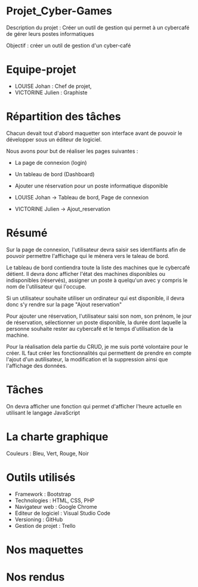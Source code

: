 # Projet_Cyber-Games
Description du projet : Créer un outil de gestion qui permet à un cybercafé de gérer leurs postes informatiques

Objectif : créer un outil de gestion d'un cyber-café

# Equipe-projet
- LOUISE Johan : Chef de projet,
- VICTORINE Julien : Graphiste

# Répartition des tâches
Chacun devait tout d'abord maquetter son interface avant de pouvoir le développer sous un éditeur de logiciel. 

Nous avons pour but de réaliser les pages suivantes : 
- La page de connexion (login)
- Un tableau de bord (Dashboard)
- Ajouter une réservation pour un poste informatique disponible


- LOUISE Johan -> Tableau de bord, Page de connexion
- VICTORINE Julien -> Ajout_reservation

# Résumé
Sur la page de connexion, l'utilisateur devra saisir ses identifiants afin de pouvoir permettre l'affichage qui le mènera vers le taleau de bord.

Le tableau de bord contiendra toute la liste des machines que le cybercafé détient. Il devra donc afficher l'état des machines disponibles ou indisponibles (réservés), assigner un poste à quelqu'un avec y compris le nom de l'utilisateur qui l'occupe.

Si un utilisateur souhaite utiliser un ordinateur qui est disponible, il devra donc s'y rendre sur la page "Ajout reservation"

Pour ajouter une réservation, l'utilisateur saisi son nom, son prénom, le jour de réservation, sélectionner un poste disponible, la durée dont laquelle la personne souhaite rester au cybercafé et le temps d'utilisation de la machine.

Pour la réalisation dela partie du CRUD, je me suis porté volontaire pour le créer. IL faut créer les fonctionnalités qui permettent de prendre en compte l'ajout d'un autilisateur, la modification et la suppression ainsi que l'affichage des données.

# Tâches
On devra afficher une fonction qui permet d'afficher l'heure actuelle en utilisant le langage JavaScript

# La charte graphique
Couleurs : Bleu, Vert, Rouge, Noir

# Outils utilisés
- Framework : Bootstrap
- Technologies : HTML, CSS, PHP
- Navigateur web : Google Chrome
- Editeur de logiciel : Visual Studio Code
- Versioning : GitHub
- Gestion de projet : Trello

# Nos maquettes

# Nos rendus
